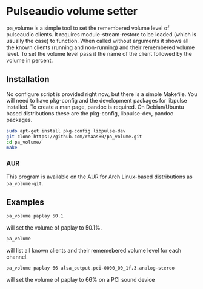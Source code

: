 Pulseaudio volume setter
========================

pa_volume is a simple tool to set the remembered volume level of pulseaudio
clients. It requires module-stream-restore to be loaded (which is usually the
case) to function. When called without arguments it shows all the known clients
(running and non-running) and their remembered volume level. To set the volume
level pass it the name of the client followed by the volume in percent.

## Installation
No configure script is provided right now, but there is a simple Makefile. You
will need to have pkg-config and the development packages for libpulse
installed.  To create a man page, pandoc is required. On Debian/Ubuntu based
distributions these are the pkg-config, libpulse-dev, pandoc packages.

```bash
sudo apt-get install pkg-config libpulse-dev
git clone https://github.com/rhaas80/pa_volume.git
cd pa_volume/
make
```

### AUR
This program is available on the AUR for Arch Linux-based distributions as
`pa_volume-git`.

## Examples

```bash
pa_volume paplay 50.1
```
will set the volume of paplay to 50.1%.

```bash
pa_volume
```
will list all known clients and their rememebered volume level for each
channel.

```bash
pa_volume paplay 66 alsa_output.pci-0000_00_1f.3.analog-stereo
```
will set the volume of paplay to 66% on a PCI sound device
